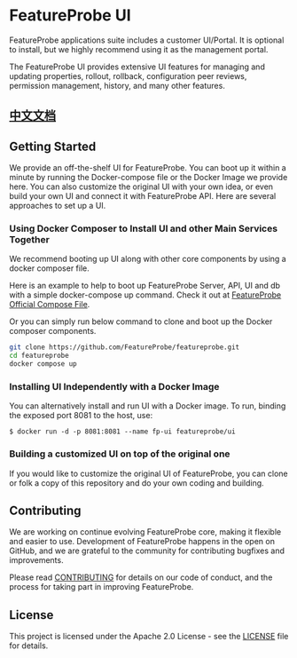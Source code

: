 # FeatureProbe UI

FeatureProbe applications suite includes a customer UI/Portal. It is optional to install, 
but we highly recommend using it as the management portal. 

The FeatureProbe UI provides extensive UI features for managing and updating properties, 
rollout, rollback, configuration peer reviews, permission management, history, and many other features.

## [中文文档](https://docs.featureprobe.io/zh-CN/)

## Getting Started


We provide an off-the-shelf UI for FeatureProbe. 
You can boot up it within a minute by running the Docker-compose file or the Docker Image we provide here.
You can also customize the original UI with your own idea, 
or even build your own UI and connect it with FeatureProbe API. Here are several approaches to set up a UI.


### Using Docker Composer to Install UI and other Main Services Together

We recommend booting up UI along with other core components by using a docker composer file. 

Here is an example to help to boot up FeatureProbe Server, API, UI and db with a simple docker-compose up command.
Check it out at [FeatureProbe Official Compose File](https://github.com/FeatureProbe/featureprobe).

Or you can simply run below command to clone and boot up the Docker composer components.
``` bash
git clone https://github.com/FeatureProbe/featureprobe.git
cd featureprobe
docker compose up
```


### Installing UI Independently with a Docker Image

You can alternatively install and run UI with a Docker image. To run, binding the exposed port 8081 to the host, use:
```
$ docker run -d -p 8081:8081 --name fp-ui featureprobe/ui
```


### Building a customized UI on top of the original one
If you would like to customize the original UI of FeatureProbe, you can clone or folk a copy of this repository
and do your own coding and building.


## Contributing
We are working on continue evolving FeatureProbe core, making it flexible and easier to use. 
Development of FeatureProbe happens in the open on GitHub, and we are grateful to the 
community for contributing bugfixes and improvements.

Please read [CONTRIBUTING](https://github.com/FeatureProbe/featureprobe/blob/master/CONTRIBUTING.md) 
for details on our code of conduct, and the process for taking part in improving FeatureProbe.


## License

This project is licensed under the Apache 2.0 License - see the [LICENSE](LICENSE) file for details.
